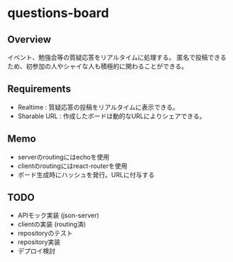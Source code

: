 # questions-board

## Overview
イベント、勉強会等の質疑応答をリアルタイムに処理する。
匿名で投稿できるため、初参加の人やシャイな人も積極的に関わることができる。


## Requirements
- Realtime : 質疑応答の投稿をリアルタイムに表示できる。
- Sharable URL : 作成したボードは動的なURLによりシェアできる。


## Memo
- serverのroutingにはechoを使用
- clientのroutingにはreact-routerを使用
- ボード生成時にハッシュを発行。URLに付与する


## TODO
- APIモック実装 (json-server)
- clientの実装 (routing済)
- repositoryのテスト
- repository実装
- デプロイ検討